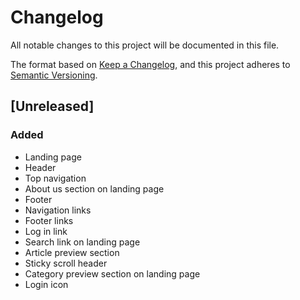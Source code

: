 # Changelog

All notable changes to this project will be documented in this file.

The format based on [Keep a Changelog](https://keepachangelog.com/en/1.0.0/), and this project adheres
to [Semantic Versioning](https://semver.org/spec/v2.0.0.html).

## [Unreleased]

### Added

- Landing page
- Header
- Top navigation
- About us section on landing page
- Footer
- Navigation links
- Footer links
- Log in link
- Search link on landing page
- Article preview section
- Sticky scroll header
- Category preview section on landing page
- Login icon
